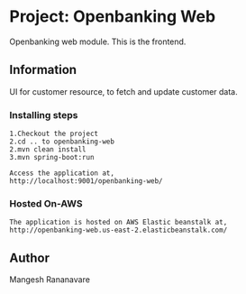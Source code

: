 # Project: Openbanking Web

Openbanking web module. This is the frontend.

## Information

UI for customer resource, to fetch and update customer data.

### Installing steps
```
1.Checkout the project
2.cd .. to openbanking-web
2.mvn clean install
3.mvn spring-boot:run
 
Access the application at,
http://localhost:9001/openbanking-web/
```

### Hosted On-AWS
```
The application is hosted on AWS Elastic beanstalk at,   
http://openbanking-web.us-east-2.elasticbeanstalk.com/
```

## Author
Mangesh Rananavare